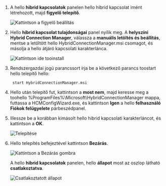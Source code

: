 
1. A hello **hibrid kapcsolatok** panelen hello hibrid kapcsolat imént létrehozott, majd **figyelő telepítő**.
   
    ![Kattintson a figyelő beállítás](./media/app-service-hybrid-connections-manager-install/D04ClickListenerSetup.png)
2. Hello **hibrid kapcsolat tulajdonságai** panel nyílik meg. A **helyszíni Hybrid Connection Manager**, válassza a **manuális letöltés és beállítás**, mentse a letöltött hello HybridConnectionManager.msi csomagot, és másolja a hello átjáró kapcsolati karakterlánca.
   
    ![Kattintson ide tooinstall](./media/app-service-hybrid-connections-manager-install/D05ClickToInstallHCM.png)
3. Rendszergazdai jogú parancssort írja be a következő parancs toostart hello telepítő hello:
   
        start HybridConnectionManager.msi
4. Hello után telepítő fut, kattintson a **most nem**, majd keresse meg a toohello %ProgramFiles%\Microsoft\HybridConnectionManager mappa, futtassa a HCMConfigWizard.exe, és kattintson **Igen** a hello **felhasználó Fiókok felügyelete** párbeszédpanel.
5. Illessze be a korábban kimásolt hello hibrid kapcsolati karakterláncot, és kattintson a **OK**. 
   
    ![Telepítése](./media/app-service-hybrid-connections-manager-install/D08aHCMInstallManual.png)
6. Hello telepítés befejeztével kattintson **Bezárás**.
   
    ![Kattintson a Bezárás gombra](./media/app-service-hybrid-connections-manager-install/D09HCMInstallComplete.png)
   
    A hello **hibrid kapcsolatok** panelen, hello **állapot** most az oszlop látható **csatlakoztatva**. 
   
    ![Csatlakoztatott állapot](./media/app-service-hybrid-connections-manager-install/D10HCStatusConnected.png)

